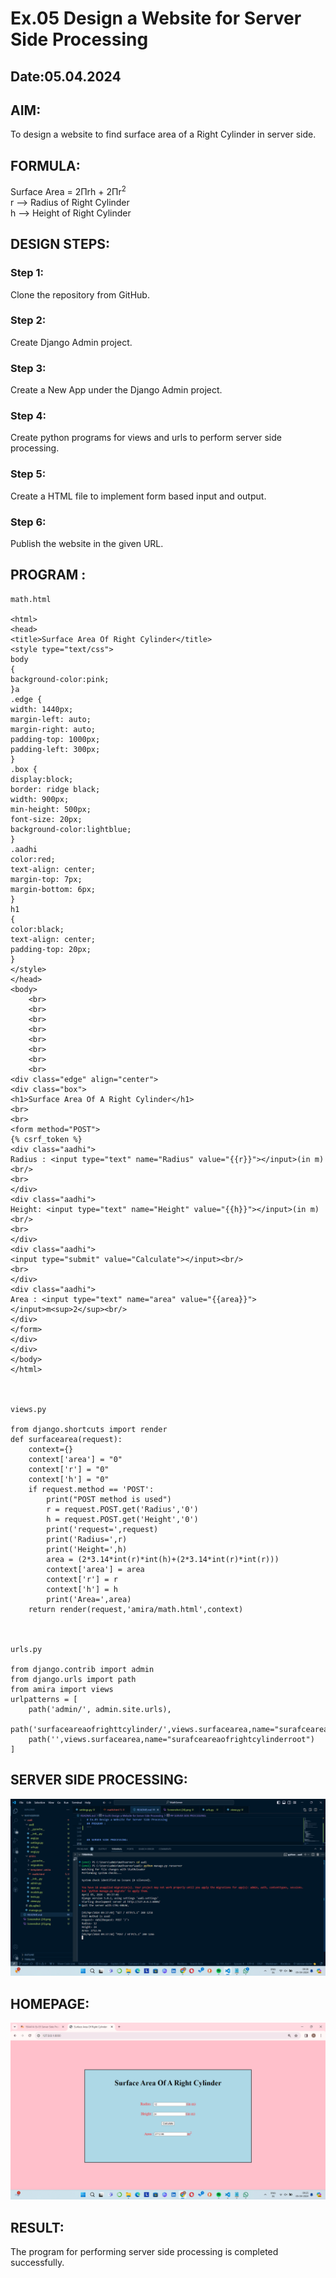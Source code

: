 # Ex.05 Design a Website for Server Side Processing
## Date:05.04.2024

## AIM:
To design a website to find surface area of a Right Cylinder in server side.

## FORMULA:
Surface Area = 2Πrh + 2Πr<sup>2</sup>
<br>r --> Radius of Right Cylinder
<br>h --> Height of Right Cylinder

## DESIGN STEPS:

### Step 1:
Clone the repository from GitHub.

### Step 2:
Create Django Admin project.

### Step 3:
Create a New App under the Django Admin project.

### Step 4:
Create python programs for views and urls to perform server side processing.

### Step 5:
Create a HTML file to implement form based input and output.

### Step 6:
Publish the website in the given URL.

## PROGRAM :
```
math.html

<html>
<head>
<title>Surface Area Of Right Cylinder</title>
<style type="text/css">
body 
{
background-color:pink;
}a
.edge {
width: 1440px;
margin-left: auto;
margin-right: auto;
padding-top: 1000px;
padding-left: 300px;
}
.box {
display:block;
border: ridge black;
width: 900px;
min-height: 500px;
font-size: 20px;
background-color:lightblue;
}
.aadhi
color:red;
text-align: center;
margin-top: 7px;
margin-bottom: 6px;
}
h1
{
color:black;
text-align: center;
padding-top: 20px;
}
</style>
</head>
<body>
    <br>
    <br>
    <br>
    <br>
    <br>
    <br>
    <br>
    <br>
<div class="edge" align="center">
<div class="box">
<h1>Surface Area Of A Right Cylinder</h1>
<br>
<br>
<form method="POST">
{% csrf_token %}
<div class="aadhi">
Radius : <input type="text" name="Radius" value="{{r}}"></input>(in m)<br/>
<br>
</div>
<div class="aadhi">
Height: <input type="text" name="Height" value="{{h}}"></input>(in m)<br/>
<br>
</div>
<div class="aadhi">
<input type="submit" value="Calculate"></input><br/>
<br>
</div>
<div class="aadhi">
Area : <input type="text" name="area" value="{{area}}"></input>m<sup>2</sup><br/>
</div>
</form>
</div>
</div>
</body>
</html>



views.py

from django.shortcuts import render
def surfacearea(request):
    context={}
    context['area'] = "0"
    context['r'] = "0"
    context['h'] = "0"
    if request.method == 'POST':
        print("POST method is used")
        r = request.POST.get('Radius','0')
        h = request.POST.get('Height','0')
        print('request=',request)
        print('Radius=',r)
        print('Height=',h)
        area = (2*3.14*int(r)*int(h)+(2*3.14*int(r)*int(r)))
        context['area'] = area
        context['r'] = r
        context['h'] = h
        print('Area=',area)
    return render(request,'amira/math.html',context)



urls.py

from django.contrib import admin
from django.urls import path
from amira import views
urlpatterns = [
    path('admin/', admin.site.urls),
    path('surfaceareaofrighttcylinder/',views.surfacearea,name="surafceareaofrightcylinder"),
    path('',views.surfacearea,name="surafceareaofrightcylinderroot")
]

```


## SERVER SIDE PROCESSING:
![alt text](<Screenshot (26).png>)

## HOMEPAGE:
![alt text](<Screenshot (24).png>)

## RESULT:
The program for performing server side processing is completed successfully.
